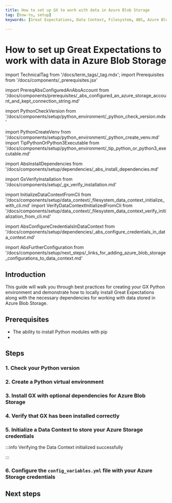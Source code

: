 ```yaml
---
title: How to set up GX to work with data in Azure Blob Storage
tag: [how-to, setup]
keywords: [Great Expectations, Data Context, Filesystem, ABS, Azure Blob Storage]

---
```


# How to set up Great Expectations to work with data in Azure Blob Storage

import TechnicalTag from '/docs/term_tags/_tag.mdx';
import Prerequisites from '/docs/components/_prerequisites.jsx'

<!-- ## Prerequisites -->
import PrereqAbsConfiguredAnAbsAccount from '/docs/components/prerequisites/_abs_configured_an_azure_storage_account_and_kept_connection_string.md'

<!-- ### 1. Check your Python version -->
import PythonCheckVersion from '/docs/components/setup/python_environment/_python_check_version.mdx'

<!-- ### 2. Create a Python virtual environment -->
import PythonCreateVenv from '/docs/components/setup/python_environment/_python_create_venv.md'
import TipPythonOrPython3Executable from '/docs/components/setup/python_environment/_tip_python_or_python3_executable.md'

<!-- ### 3. Install GX with optional dependencies for ABS -->
import AbsInstallDependencies from '/docs/components/setup/dependencies/_abs_install_dependencies.md'

<!-- ### 4. Verify that GX has been installed correctly -->
import GxVerifyInstallation from '/docs/components/setup/_gx_verify_installation.md'

<!-- ### 5. Initialize a Data Context to store your Azure Storage credentials -->
import InitializeDataContextFromCli from '/docs/components/setup/data_context/_filesystem_data_context_initialize_with_cli.md'
import VerifyDataContextInitializedFromCli from '/docs/components/setup/data_context/_filesystem_data_context_verify_initialization_from_cli.md'

<!-- ### 6. Configure the `config_variables.yml` file with your Azure Storage credentials -->
import AbsConfigureCredentialsInDataContext from '/docs/components/setup/dependencies/_abs_configure_credentials_in_data_context.md'


<!-- ## Next steps -->
import AbsFurtherConfiguration from '/docs/components/setup/next_steps/_links_for_adding_azure_blob_storage_configurations_to_data_context.md'

## Introduction

This guide will walk you through best practices for creating your GX Python environment and demonstrate how to locally install Great Expectations along with the necessary dependencies for working with data stored in Azure Blob Storage.

## Prerequisites

<Prerequisites requirePython = {true} requireInstallation = {false} requireDataContext = {false} requireSourceData = {null} requireDatasource = {false} requireExpectationSuite = {false}>

- The ability to install Python modules with pip
- <PrereqAbsConfiguredAnAbsAccount />

</Prerequisites>

## Steps

### 1. Check your Python version

<PythonCheckVersion />

<TipPythonOrPython3Executable />

### 2. Create a Python virtual environment

<PythonCreateVenv />

### 3. Install GX with optional dependencies for Azure Blob Storage

<AbsInstallDependencies />

### 4. Verify that GX has been installed correctly

<GxVerifyInstallation />

### 5. Initialize a Data Context to store your Azure Storage credentials

<InitializeDataContextFromCli />

:::info Verifying the Data Context initialized successfully

<VerifyDataContextInitializedFromCli />

:::

### 6. Configure the `config_variables.yml` file with your Azure Storage credentials

<AbsConfigureCredentialsInDataContext />

## Next steps

<AbsFurtherConfiguration />


